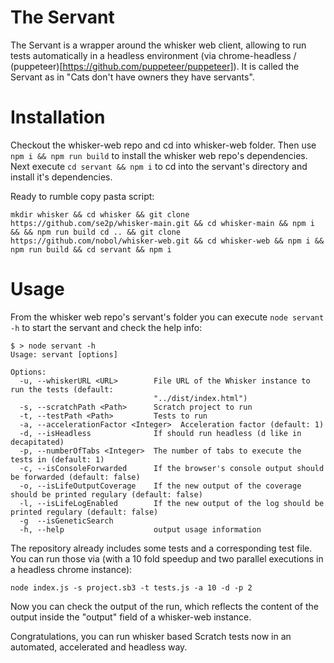 # The Servant

The Servant is a wrapper around the whisker web client, allowing to run tests automatically in a headless environment (via chrome-headless / (puppeteer)[https://github.com/puppeteer/puppeteer]). It is called the Servant as in "Cats don't have owners they have servants".

# Installation

Checkout the whisker-web repo and cd into whisker-web folder. Then use `npm i && npm run build` to install the whisker web repo's dependencies. Next execute `cd servant && npm i` to cd into the servant's directory and install it's dependencies.

Ready to rumble copy pasta script:
```
mkdir whisker && cd whisker && git clone https://github.com/se2p/whisker-main.git && cd whisker-main && npm i && && npm run build cd .. && git clone https://github.com/nobol/whisker-web.git && cd whisker-web && npm i && npm run build && cd servant && npm i
```

# Usage

From the whisker web repo's servant's folder you can execute `node servant -h` to start the servant and check the help info:
```
$ > node servant -h
Usage: servant [options]

Options:
  -u, --whiskerURL <URL>        File URL of the Whisker instance to run the tests (default:
                                "../dist/index.html")
  -s, --scratchPath <Path>      Scratch project to run
  -t, --testPath <Path>         Tests to run
  -a, --accelerationFactor <Integer>  Acceleration factor (default: 1)
  -d, --isHeadless              If should run headless (d like in decapitated)
  -p, --numberOfTabs <Integer>  The number of tabs to execute the tests in (default: 1)
  -c, --isConsoleForwarded      If the browser's console output should be forwarded (default: false)
  -o, --isLifeOutputCoverage    If the new output of the coverage should be printed regulary (default: false)
  -l, --isLifeLogEnabled        If the new output of the log should be printed regulary (default: false)
  -g  --isGeneticSearch
  -h, --help                    output usage information
```

The repository already includes some tests and a corresponding test file. You can run those via (with a 10 fold speedup and two parallel executions in a headless chrome instance):
```
node index.js -s project.sb3 -t tests.js -a 10 -d -p 2
```
Now you can check the output of the run, which reflects the content of the output inside the "output" field of a whisker-web instance.

Congratulations, you can run whisker based Scratch tests now in an automated, accelerated and headless way.
